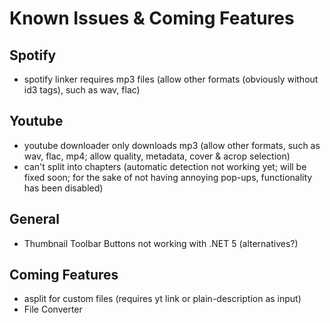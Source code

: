 # Known Issues & Coming Features

## Spotify
- spotify linker requires mp3 files (allow other formats (obviously without id3 tags), such as wav, flac)

## Youtube
- youtube downloader only downloads mp3 (allow other formats, such as wav, flac, mp4; allow quality, metadata, cover & acrop selection)
- can't split into chapters (automatic detection not working yet; will be fixed soon; for the sake of not having annoying pop-ups, functionality has been disabled)

## General
- Thumbnail Toolbar Buttons not working with .NET 5 (alternatives?)

## Coming Features
- asplit for custom files (requires yt link or plain-description as input)
- File Converter
